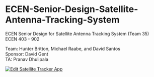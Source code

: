 # ECEN-Senior-Design-Satellite-Antenna-Tracking-System
ECEN Senior Design for Satellite Antenna Tracking System (Team 35)   
ECEN 403 - 902  

Team: Hunter Britton, Michael Raabe, and David Santos  
Sponsor: David Gent  
TA: Pranav Dhulipala  



[![Edit Satellite Tracker App](https://codesandbox.io/static/img/play-codesandbox.svg)](https://codesandbox.io/s/satellite-tracker-app-9gk8b9?expanddevtools=1&fontsize=14&hidenavigation=1&theme=dark)
